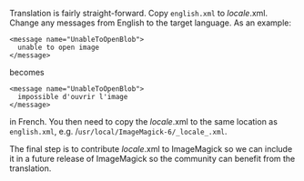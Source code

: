 Translation is fairly straight-forward.  Copy `english.xml` to _locale_.xml.  Change any messages from English to the target language.  As an example:

```
<message name="UnableToOpenBlob">
  unable to open image
</message>
```
becomes
```
<message name="UnableToOpenBlob">
  impossible d'ouvrir l'image
</message>
```
in French.  You then need to copy the _locale_.xml to the same location as `english.xml`, e.g. /`usr/local/ImageMagick-6/_locale_.xml`.

The final step is to contribute _locale_.xml to ImageMagick so we can include it in a future release of ImageMagick so the community can benefit from the translation.
